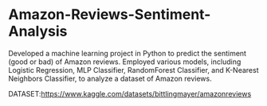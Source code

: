 # Amazon-Reviews-Sentiment-Analysis
Developed a machine learning project in Python to predict the sentiment (good or bad) of Amazon reviews.
Employed various models, including 
Logistic Regression,
MLP Classifier,
RandomForest Classifier,
and K-Nearest Neighbors Classifier, to analyze a dataset of Amazon reviews.

DATASET:https://www.kaggle.com/datasets/bittlingmayer/amazonreviews
